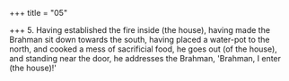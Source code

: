 +++
title = "05"

+++
5. Having established the fire inside (the house), having made the Brahman sit down towards the south, having placed a water-pot to the north, and cooked a mess of sacrificial food, he goes out (of the house), and standing near the door, he addresses the Brahman, 'Brahman, I enter (the house)!'
